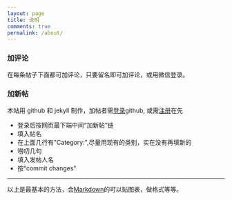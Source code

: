 ```yaml
---
layout: page
title: 说明
comments: true
permalink: /about/
---
```


### 加评论
在每条帖子下面都可加评论，只要留名即可加评论，或用微信登录。

### 加新帖  
本站用 github 和 jekyll 制作，加帖者需[登录](https://github.com/login)github, 或需[注册](https://github.com/join)在先  
    
  - 登录后按网页最下端中间“加新帖”链  
  - 填入帖名  
  - 在上面几行有"Category:",尽量用现有的类别，实在没有再填新的  
  - 嘮叨几句  
  - 填入发帖人名  
  - 按“commit changes"  

-------
以上是最基本的方法，会[Markdown](http://sspai.com/25137)的可以贴图表，做格式等等。

